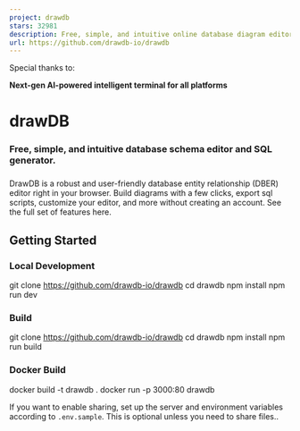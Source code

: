 ```yaml
---
project: drawdb
stars: 32981
description: Free, simple, and intuitive online database diagram editor and SQL generator.
url: https://github.com/drawdb-io/drawdb
---
```


Special thanks to:  
  
**Next-gen AI-powered intelligent terminal for all platforms**

  
  

drawDB
======

### Free, simple, and intuitive database schema editor and SQL generator.

### 

DrawDB is a robust and user-friendly database entity relationship (DBER) editor right in your browser. Build diagrams with a few clicks, export sql scripts, customize your editor, and more without creating an account. See the full set of features here.

Getting Started
---------------

### Local Development

git clone https://github.com/drawdb-io/drawdb
cd drawdb
npm install
npm run dev

### Build

git clone https://github.com/drawdb-io/drawdb
cd drawdb
npm install
npm run build

### Docker Build

docker build -t drawdb .
docker run -p 3000:80 drawdb

If you want to enable sharing, set up the server and environment variables according to `.env.sample`. This is optional unless you need to share files..

